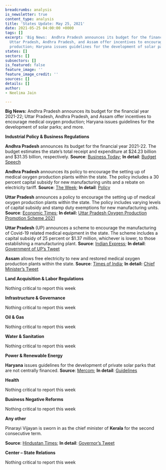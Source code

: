 ```yaml
---
breadcrumbs: analysis
is_newsletter: true
content_type: analysis
title: 'States Update: May 25, 2021'
date: 2021-05-25 04:00:00 +0000
tags: []
excerpt: 'Big News:  Andhra Pradesh announces its budget for the financial year 2021-22;
  Uttar Pradesh, Andhra Pradesh, and Assam offer incentives to encourage medical oxygen
  production; Haryana issues guidelines for the development of solar parks; and more.'
states: []
sectors: []
subsectors: []
is_featured: false
feature_image: ''
feature_image_credit: ''
sources: []
details: []
author:
- Neelima Jain

---
```

**Big News:** Andhra Pradesh announces its budget for the financial year 2021-22; Uttar Pradesh, Andhra Pradesh, and Assam offer incentives to encourage medical oxygen production; Haryana issues guidelines for the development of solar parks; and more.

**Industrial Policy & Business Regulations**

**Andhra Pradesh** announces its budget for the financial year 2021-22. The budget estimates the state’s total receipt and expenditure at $24.23 billion and $31.35 billion, respectively. **Source**: [Business Today](https://www.businesstoday.in/current/economy-politics/andhra-pradesh-govt-tables-rs-229-lakh-crore-budget-for-current-fiscal/story/439596.html); **In detail**: [Budget Speech](https://apfinance.gov.in/uploads/budget-2021-22-books/SpeechEnglish.pdf)

**Andhra Pradesh** announces its policy to encourage the setting up of medical oxygen production plants within the state. The policy includes a 30 percent capital subsidy for new manufacturing units and a rebate on electricity tariff. **Source**: [The Week](https://www.theweek.in/wire-updates/business/2021/05/18/mds20-ap-oxygen-policy.html); **In detail**: [Policy](https://www.ciicovid19update.in/uploads/1/3/1/3/131362769/andhra_pradesh_oxygen.pdf)

**Uttar Pradesh** announces a policy to encourage the setting up of medical oxygen production plants within the state. The policy includes varying levels of capital subsidy and stamp duty exemptions for new manufacturing units. **Source**: [Economic Times](https://economictimes.indiatimes.com/news/india/up-offers-incentives-to-invite-large-scale-oxygen-producers-passes-oxygen-production-promotion-policy/articleshow/82702587.cms); **In detail:** [Uttar Pradesh Oxygen Production Promotion Scheme 2021](http://invest.up.gov.in/wp-content/uploads/2021/05/UP-O2-Policy_v7-english.pdf)

**Uttar Pradesh** (UP) announces a scheme to encourage the manufacturing of Covid-19 related medical equipment in the state. The scheme includes a capital subsidy of 25 percent or $1.37 million, whichever is lower, to those establishing a manufacturing plant. **Source**: [Indian Express](https://indianexpress.com/article/cities/lucknow/uttar-pradesh-cabinet-approves-25-subsidy-for-new-units-making-medical-equipment-7316826/); **In detail**: [Government of UP’s Tweet](https://twitter.com/UPGovt/status/1393840716799832066?s=20)

**Assam** allows free electricity to new and restored medical oxygen production plants within the state. **Source**: [Times of India](https://timesofindia.indiatimes.com/city/guwahati/assam-to-give-free-power-to-set-up-new-oxygen-plants/articleshow/82792935.cms); **In detail:** [Chief Minister’s Tweet](https://twitter.com/himantabiswa/status/1394929195109654528)

**Land Acquisition & Labor Regulations**

Nothing critical to report this week

**Infrastructure & Governance**

Nothing critical to report this week

**Oil & Gas**

Nothing critical to report this week

**Water & Sanitation**

Nothing critical to report this week

**Power & Renewable Energy**

**Haryana** issues guidelines for the development of private solar parks that are not centrally financed. **Source**: [Mercom](https://mercomindia.com/haryana-guidelines-solar-parks-private-developers/); **In detail**: [Guidelines](https://cdnbbsr.s3waas.gov.in/s3f80ff32e08a25270b5f252ce39522f72/uploads/2021/05/2021051367.pdf)

**Health**

Nothing critical to report this week

**Business Negative Reforms**

Nothing critical to report this week

**Any other**

Pinarayi Vijayan is sworn in as the chief minister of **Kerala** for the second consecutive term.

**Source**: [Hindustan Times](https://www.hindustantimes.com/india-news/pinarayi-vijayan-takes-oath-as-kerala-chief-minister-for-the-2nd-time-101621505329679.html); **In detail**: [Governor’s Tweet](https://twitter.com/KeralaGovernor/status/1395384519373451272)

**Center – State Relations**

Nothing critical to report this week
